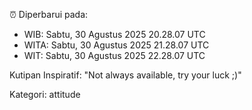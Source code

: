 ⏰ Diperbarui pada:
- WIB: Sabtu, 30 Agustus 2025 20.28.07 UTC
- WITA: Sabtu, 30 Agustus 2025 21.28.07 UTC
- WIT: Sabtu, 30 Agustus 2025 22.28.07 UTC

Kutipan Inspiratif:
"Not always available, try your luck ;)"


Kategori: attitude

